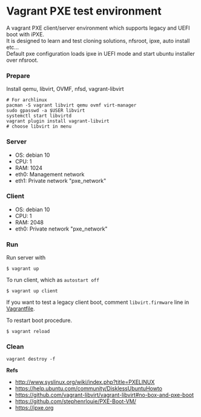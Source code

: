 # Vagrant PXE test environment

A vagrant PXE client/server environment which supports legacy and UEFI boot with iPXE.  
It is designed to learn and test cloning solutions, nfsroot, ipxe, auto install etc...  
Default pxe configuration loads ipxe in UEFI mode and start ubuntu installer over nfsroot.  

### Prepare

Install qemu, libvirt, OVMF, nfsd, vagrant-libvirt
```
# For archlinux
pacman -S vagrant libvirt qemu ovmf virt-manager
sudo gpasswd -a $USER libvirt
systemctl start libvirtd
vagrant plugin install vagrant-libvirt
# choose libvirt in menu
```

### Server

- OS: debian 10  
- CPU: 1  
- RAM: 1024  
- eth0: Management network  
- eth1: Private network "pxe_network"  

### Client

- OS: debian 10  
- CPU: 1  
- RAM: 2048  
- eth0: Private network "pxe_network"  

### Run

Run server with
```
$ vagrant up
```

To run client, which as ``autostart off``
```
$ vagrant up client
```
If you want to test a legacy client boot, comment ``libvirt.firmware`` line in [Vagrantfile](Vagrantfile).

To restart boot procedure.
```
$ vagrant reload
```

### Clean
```
vagrant destroy -f
```

**Refs**

- http://www.syslinux.org/wiki/index.php?title=PXELINUX
- https://help.ubuntu.com/community/DisklessUbuntuHowto
- https://github.com/vagrant-libvirt/vagrant-libvirt#no-box-and-pxe-boot
- https://github.com/stephenrlouie/PXE-Boot-VM/  
- https://ipxe.org
